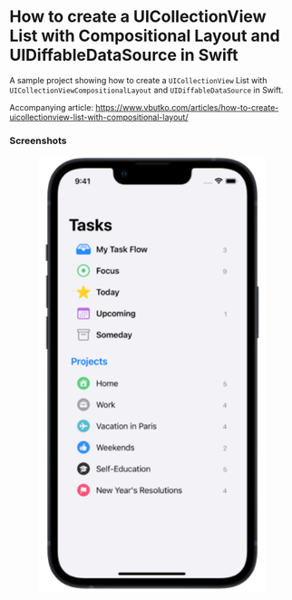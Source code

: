 # How to create a UICollectionView List with Compositional Layout and UIDiffableDataSource in Swift

A sample project showing how to create a `UICollectionView` List with `UICollectionViewCompositionalLayout` and `UIDiffableDataSource` in Swift.

Accompanying article: https://www.vbutko.com/articles/how-to-create-uicollectionview-list-with-compositional-layout/

### Screenshots

<p align="center">
    <img src="UICollectionView-List-with-two-sections.png" width="400" max-width="90%" alt="UICollectionView List with two sections" />
</p>
